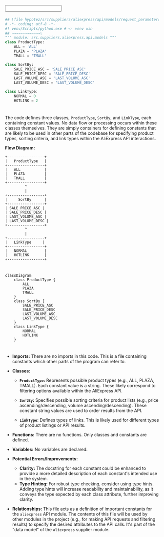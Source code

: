 # <input code>

```python
## \file hypotez/src/suppliers/aliexpress/api/models/request_parameters.py
# -*- coding: utf-8 -*-
#! venv/Scripts/python.exe # <- venv win
## ~~~~~~~~~~~~~\
""" module: src.suppliers.aliexpress.api.models """
class ProductType:
    ALL = 'ALL'
    PLAZA = 'PLAZA'
    TMALL = 'TMALL'

class SortBy:
    SALE_PRICE_ASC = 'SALE_PRICE_ASC'
    SALE_PRICE_DESC = 'SALE_PRICE_DESC'
    LAST_VOLUME_ASC = 'LAST_VOLUME_ASC'
    LAST_VOLUME_DESC = 'LAST_VOLUME_DESC'

class LinkType:
    NORMAL = 0
    HOTLINK = 2
```

# <algorithm>

The code defines three classes, `ProductType`, `SortBy`, and `LinkType`, each containing constant values.  No data flow or processing occurs within these classes themselves. They are simply containers for defining constants that are likely to be used in other parts of the codebase for specifying product types, sorting criteria, and link types within the AliExpress API interactions.

**Flow Diagram:**

```
+-----------------+
|   ProductType   |
+-----------------+
|   ALL           |  
|   PLAZA         |
|   TMALL         |
+-----------------+
         ^
         |
+-----------------+
|     SortBy      |
+-----------------+
| SALE_PRICE_ASC |
| SALE_PRICE_DESC |
| LAST_VOLUME_ASC |
| LAST_VOLUME_DESC |
+-----------------+
         ^
         |
+-----------------+
|   LinkType     |
+-----------------+
|   NORMAL        |
|   HOTLINK       |
+-----------------+
```

# <mermaid>

```mermaid
classDiagram
    class ProductType {
        ALL
        PLAZA
        TMALL
    }
    class SortBy {
        SALE_PRICE_ASC
        SALE_PRICE_DESC
        LAST_VOLUME_ASC
        LAST_VOLUME_DESC
    }
    class LinkType {
        NORMAL
        HOTLINK
    }
```

# <explanation>

* **Imports:** There are no imports in this code.  This is a file containing constants which other parts of the program can refer to.

* **Classes:**
    * **`ProductType`:** Represents possible product types (e.g., ALL, PLAZA, TMALL).  Each constant value is a string.  These likely correspond to filtering options available within the AliExpress API.

    * **`SortBy`:** Specifies possible sorting criteria for product lists (e.g., price ascending/descending, volume ascending/descending).  These constant string values are used to order results from the API.

    * **`LinkType`:** Defines types of links.  This is likely used for different types of product listings or API results.

* **Functions:** There are no functions.  Only classes and constants are defined.

* **Variables:** No variables are declared.

* **Potential Errors/Improvements:**
    * **Clarity:** The docstring for each constant could be enhanced to provide a more detailed description of each constant's intended use in the system.
    * **Type Hinting:** For robust type checking, consider using type hints.  Adding type hints will increase readability and maintainability, as it conveys the type expected by each class attribute, further improving clarity.

* **Relationships:** This file acts as a definition of important constants for the `aliexpress` API module. The contents of this file will be used by other modules in the project (e.g., for making API requests and filtering results) to specify the desired attributes to the API calls.  It's part of the "data model" of the `aliexpress` supplier module.